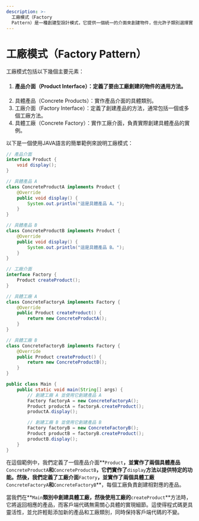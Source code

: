 ```yaml
---
description: >-
  工廠模式（Factory
  Pattern）是一種創建型設計模式，它提供一個統一的介面來創建物件，但允許子類別選擇實際要實例化的類別。這使得客戶端代碼與具體的類別實作分離，從而提高了程式碼的可擴展性和可維護性。
---
```


# 工廠模式（Factory Pattern）

工廠模式包括以下幾個主要元素：

1. #### 產品介面（Product Interface）：定義了要由工廠創建的物件的通用方法。
2. 具體產品（Concrete Products）：實作產品介面的具體類別。
3. 工廠介面（Factory Interface）：定義了創建產品的方法，通常包括一個或多個工廠方法。
4. 具體工廠（Concrete Factory）：實作工廠介面，負責實際創建具體產品的實例。

以下是一個使用JAVA語言的簡單範例來說明工廠模式：

```java
// 產品介面
interface Product {
    void display();
}

// 具體產品 A
class ConcreteProductA implements Product {
    @Override
    public void display() {
        System.out.println("這是具體產品 A。");
    }
}

// 具體產品 B
class ConcreteProductB implements Product {
    @Override
    public void display() {
        System.out.println("這是具體產品 B。");
    }
}

// 工廠介面
interface Factory {
    Product createProduct();
}

// 具體工廠 A
class ConcreteFactoryA implements Factory {
    @Override
    public Product createProduct() {
        return new ConcreteProductA();
    }
}

// 具體工廠 B
class ConcreteFactoryB implements Factory {
    @Override
    public Product createProduct() {
        return new ConcreteProductB();
    }
}

public class Main {
    public static void main(String[] args) {
        // 創建工廠 A 並使用它創建產品 A
        Factory factoryA = new ConcreteFactoryA();
        Product productA = factoryA.createProduct();
        productA.display();

        // 創建工廠 B 並使用它創建產品 B
        Factory factoryB = new ConcreteFactoryB();
        Product productB = factoryB.createProduct();
        productB.display();
    }
}
```

在這個範例中，我們定義了一個產品介面\*\*`Product`**，並實作了兩個具體產品**`ConcreteProductA`**和**`ConcreteProductB`**，它們實作了**`display`**方法以提供特定的功能。然後，我們定義了工廠介面**`Factory`**，並實作了兩個具體工廠**`ConcreteFactoryA`**和**`ConcreteFactoryB`\*\*，每個工廠負責創建相對應的產品。

當我們在\*\*`Main`**類別中創建具體工廠，然後使用工廠的**`createProduct`\*\*方法時，它將返回相應的產品，而客戶端代碼無需關心具體的實現細節。這使得程式碼更具靈活性，並允許輕鬆添加新的產品和工廠類別，同時保持客戶端代碼的不變。

